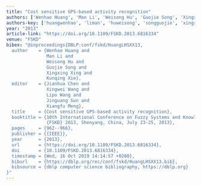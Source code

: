 ```yaml
---
title: "Cost sensitive GPS-based activity recognition"
authors: ['Wenhao Huang', 'Man Li', 'Weisong Hu', 'Guojie Song', 'Xingxing Xing', 'Kunqing Xie']
authors-key: ['huangwenhao', 'liman', 'huweisong', 'songguojie', 'xingxingxing', 'xiekunqing']
year: "2013"
article-link: "https://doi.org/10.1109/FSKD.2013.6816334"
venue: "FSKD"
bibex: "@inproceedings{DBLP:conf/fskd/HuangLHSXX13,
  author    = {Wenhao Huang and
               Man Li and
               Weisong Hu and
               Guojie Song and
               Xingxing Xing and
               Kunqing Xie},
  editor    = {Jianhua Chen and
               Xingwei Wang and
               Lipo Wang and
               Jinguang Sun and
               Xiangfu Meng},
  title     = {Cost sensitive GPS-based activity recognition},
  booktitle = {10th International Conference on Fuzzy Systems and Knowledge Discovery,
               {FSKD} 2013, Shenyang, China, July 23-25, 2013},
  pages     = {962--966},
  publisher = {{IEEE}},
  year      = {2013},
  url       = {https://doi.org/10.1109/FSKD.2013.6816334},
  doi       = {10.1109/FSKD.2013.6816334},
  timestamp = {Wed, 16 Oct 2019 14:14:57 +0200},
  biburl    = {https://dblp.org/rec/conf/fskd/HuangLHSXX13.bib},
  bibsource = {dblp computer science bibliography, https://dblp.org}
}"
---
```

